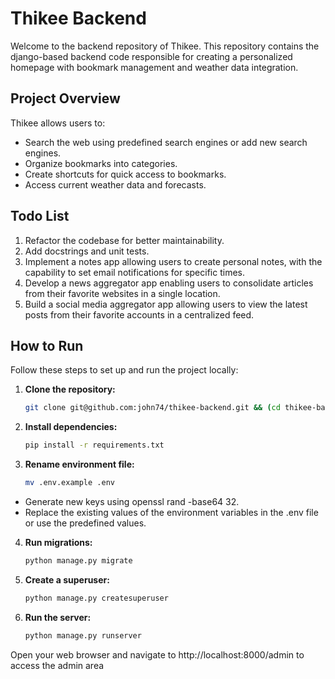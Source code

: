# Thikee Backend

Welcome to the backend repository of Thikee. This repository contains the django-based backend code responsible for creating a personalized homepage with bookmark management and weather data integration.

## Project Overview

Thikee allows users to:
- Search the web using predefined search engines or add new search engines.
- Organize bookmarks into categories.
- Create shortcuts for quick access to bookmarks.
- Access current weather data and forecasts.

## Todo List

1. Refactor the codebase for better maintainability.
2. Add docstrings and unit tests.
3. Implement a notes app allowing users to create personal notes, with the capability to set email notifications for specific times.
4. Develop a news aggregator app enabling users to consolidate articles from their favorite websites in a single location.
5. Build a social media aggregator app allowing users to view the latest posts from their favorite accounts in a centralized feed.

## How to Run

Follow these steps to set up and run the project locally:

1. **Clone the repository:**
   ```bash
   git clone git@github.com:john74/thikee-backend.git && (cd thikee-backend || exit)

2. **Install dependencies:**
   ```bash
   pip install -r requirements.txt

3. **Rename environment file:**
   ```bash
   mv .env.example .env
- Generate new keys using openssl rand -base64 32.
- Replace the existing values of the environment variables in the .env file or use the predefined values.

4. **Run migrations:**
   ```bash
   python manage.py migrate

5. **Create a superuser:**
   ```bash
   python manage.py createsuperuser

6. **Run the server:**
   ```bash
   python manage.py runserver

Open your web browser and navigate to http://localhost:8000/admin to access the admin area